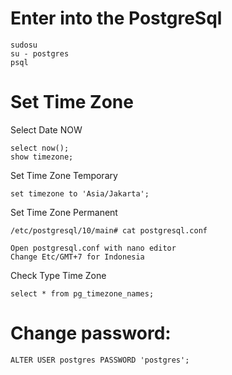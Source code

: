 # Enter into the PostgreSql
    sudosu
    su - postgres
    psql

# Set Time Zone

Select Date NOW

    select now();
    show timezone;
    
Set Time Zone Temporary

    set timezone to 'Asia/Jakarta';
    
Set Time Zone Permanent

    /etc/postgresql/10/main# cat postgresql.conf
    
    Open postgresql.conf with nano editor
    Change Etc/GMT+7 for Indonesia
    
Check Type Time Zone
    
    select * from pg_timezone_names;


# Change password:
    ALTER USER postgres PASSWORD 'postgres';

